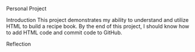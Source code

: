 Personal Project

Introduction
This project demonstrates my ability to understand and utilize HTML to build a recipe book. By the end of this project, I should know how to add HTML code and commit code to GitHub.

Reflection
